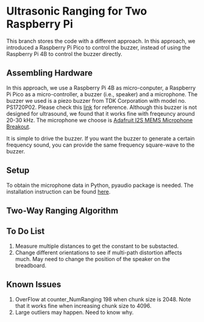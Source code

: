 # Ultrasonic Ranging for Two Raspberry Pi

This branch stores the code with a different approach. In this approach, we introduced a Raspberry Pi Pico to control the buzzer, instead of using the Raspberry Pi 4B  to control the buzzer directly. 

## Assembling Hardware

In this approach, we use a Raspberry Pi 4B as micro-conputer, a Raspberry Pi Pico as a micro-controller, a buzzer (i.e., speaker) and a microphone. The buzzer we used is a piezo buzzer from TDK Corporation with model no. PS1720P02. Please check this [link](https://www.digikey.com/en/products/detail/tdk-corporation/PS1720P02/935932) for reference. Although this buzzer is not designed for ultrasound, we found that it works fine with freqeuncy around 20-30 kHz. The microphone we choose is [Adafruit I2S MEMS Microphone Breakout](https://www.adafruit.com/product/3421). 

It is simple to drive the buzzer. If you want the buzzer to generate a certain frequency sound, you can provide the same frequency square-wave to the buzzer. 



## Setup

To obtain the microphone data in Python, pyaudio package is needed. The installation instruction can be found [here](http://people.csail.mit.edu/hubert/pyaudio/). 


## Two-Way Ranging Algorithm



## To Do List

1. Measure multiple distances to get the constant to be substacted. 
2. Change different orientations to see if multi-path distortion affects much. May need to change the position of the speaker on the breadboard. 

## Known Issues
1. OverFlow at counter_NumRanging 198 when chunk size is 2048. Note that it works fine when increasing chunk size to 4096. 
2. Large outliers may happen. Need to know why. 
